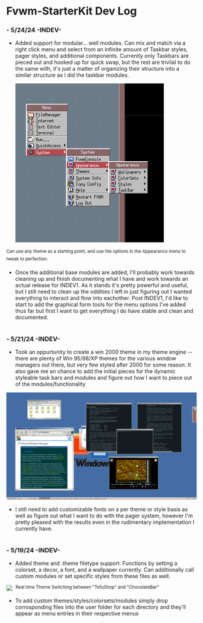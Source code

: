 # Fvwm-StarterKit Dev Log

### - 5/24/24 -INDEV-
* Added support for modular... well modules. Can mix and match via a right click menu and select from an infinite amount of Taskbar styles, pager styles, and additional components. Currently only Taskbars are pieced out and hooked up for quick swap, but the rest are trivlial to do the same with, it's just a matter of organizing their structure into a similar structure as I did the taskbar modules. 

    <kbd align="center">
	    <img src="Screenshots/Ver-INDEV1/AppearanceMenu.png?raw=true">
    </kbd>

<sup align="center">Can use any theme as a starting point, and use the options in the Appearance menu to tweak to perfection.  </sup>


* Once the additional base modules are added, I'll probably work towards cleaning up and finish documenting what I have and work towards an actual release for INDEV1. As it stands it's pretty powerful and useful, but I still need to clean up the oddities I left in just figuring out I wanted everything to interact and flow into eachother. Post INDEV1, I'd like to start to add the graphical form tools for the menu options I've added thus far but first I want to get everything I do have stable and clean and documented.

#
#
#

### - 5/21/24 -INDEV-
* Took an oppurtunity to create a win 2000 theme in my theme engine -- there are plenty of Win 95/98/XP themes for the various window managers out there, but very few styled after 2000 for some reason. It also gave me an chance to add the initial pieces for the dynamic styleable task bars and modules and figure out how I want to piece out of the modules/functionality

<kbd align="center">
	<img src="Screenshots/Ver-INDEV1/win2k.png?raw=true"  />
</kbd>

* I still need to add customizable fonts on a per theme or style basis as well as figure out what I want to do with the pager system, however I'm pretty pleased with the results even in the rudimentary implementation I currently have.
#
#
#
### - 5/19/24 -INDEV-
* Added theme and .theme filetype support. Functions by setting a colorset, a decor, a font, and a wallpaper currently. Can additionally call custom modules or set specific styles from these files as well.

<kbd align="center">
	<img src="Screenshots/Ver-INDEV1/ThemeSwitcher.gif?raw=true ">
</kbd>
<sup align="center"> Real time Theme Switching between "TofuShop" and "ChocolateBar" </sup>

* To add custom themes/styles/colorsets/modules simply drop corrosponding files into the user folder for each directory and they'll appear as menu entries in their respective menus
